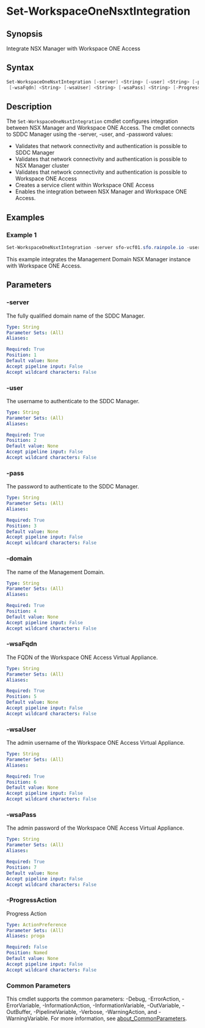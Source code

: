 # Set-WorkspaceOneNsxtIntegration

## Synopsis

Integrate NSX Manager with Workspace ONE Access

## Syntax

```powershell
Set-WorkspaceOneNsxtIntegration [-server] <String> [-user] <String> [-pass] <String> [-domain] <String>
 [-wsaFqdn] <String> [-wsaUser] <String> [-wsaPass] <String> [-ProgressAction <ActionPreference>] [<CommonParameters>]
```

## Description

The `Set-WorkspaceOneNsxtIntegration` cmdlet configures integration between NSX Manager and Workspace ONE Access.
The cmdlet connects to SDDC Manager using the -server, -user, and -password values:

- Validates that network connectivity and authentication is possible to SDDC Manager
- Validates that network connectivity and authentication is possible to NSX Manager cluster
- Validates that network connectivity and authentication is possible to Workspace ONE Access
- Creates a service client within Workspace ONE Access
- Enables the integration between NSX Manager and Workspace ONE Access.

## Examples

### Example 1

```powershell
Set-WorkspaceOneNsxtIntegration -server sfo-vcf01.sfo.rainpole.io -user administrator@vsphere.local -pass VMw@re1! -domain sfo-m01 -wsaFqdn sfo-wsa01.sfo.rainpole.io -wsaUser admin -wsaPass VMw@re1!
```

This example integrates the Management Domain NSX Manager instance with Workspace ONE Access.

## Parameters

### -server

The fully qualified domain name of the SDDC Manager.

```yaml
Type: String
Parameter Sets: (All)
Aliases:

Required: True
Position: 1
Default value: None
Accept pipeline input: False
Accept wildcard characters: False
```

### -user

The username to authenticate to the SDDC Manager.

```yaml
Type: String
Parameter Sets: (All)
Aliases:

Required: True
Position: 2
Default value: None
Accept pipeline input: False
Accept wildcard characters: False
```

### -pass

The password to authenticate to the SDDC Manager.

```yaml
Type: String
Parameter Sets: (All)
Aliases:

Required: True
Position: 3
Default value: None
Accept pipeline input: False
Accept wildcard characters: False
```

### -domain

The name of the Management Domain.

```yaml
Type: String
Parameter Sets: (All)
Aliases:

Required: True
Position: 4
Default value: None
Accept pipeline input: False
Accept wildcard characters: False
```

### -wsaFqdn

The FQDN of the Workspace ONE Access Virtual Appliance.

```yaml
Type: String
Parameter Sets: (All)
Aliases:

Required: True
Position: 5
Default value: None
Accept pipeline input: False
Accept wildcard characters: False
```

### -wsaUser

The admin username of the Workspace ONE Access Virtual Appliance.

```yaml
Type: String
Parameter Sets: (All)
Aliases:

Required: True
Position: 6
Default value: None
Accept pipeline input: False
Accept wildcard characters: False
```

### -wsaPass

The admin password of the Workspace ONE Access Virtual Appliance.

```yaml
Type: String
Parameter Sets: (All)
Aliases:

Required: True
Position: 7
Default value: None
Accept pipeline input: False
Accept wildcard characters: False
```

### -ProgressAction

Progress Action

```yaml
Type: ActionPreference
Parameter Sets: (All)
Aliases: proga

Required: False
Position: Named
Default value: None
Accept pipeline input: False
Accept wildcard characters: False
```

### Common Parameters

This cmdlet supports the common parameters: -Debug, -ErrorAction, -ErrorVariable, -InformationAction, -InformationVariable, -OutVariable, -OutBuffer, -PipelineVariable, -Verbose, -WarningAction, and -WarningVariable. For more information, see [about_CommonParameters](http://go.microsoft.com/fwlink/?LinkID=113216).
